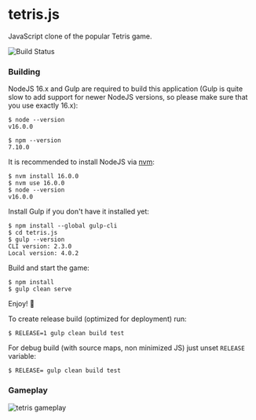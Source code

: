 # tetris.js

JavaScript clone of the popular Tetris game.

![Build Status](https://github.com/marcin-chwedczuk/tetris.js/actions/workflows/ci.yml/badge.svg)

### Building

NodeJS 16.x and Gulp are required to build this application
(Gulp is quite slow to add support for newer NodeJS versions, 
so please make sure that you use exactly 16.x):
```
$ node --version
v16.0.0

$ npm --version
7.10.0
```

It is recommended to install NodeJS via [nvm](https://github.com/nvm-sh/nvm):
```
$ nvm install 16.0.0
$ nvm use 16.0.0
$ node --version 
v16.0.0
```

Install Gulp if you don't have it installed yet:
```
$ npm install --global gulp-cli
$ cd tetris.js
$ gulp --version
CLI version: 2.3.0
Local version: 4.0.2
```

Build and start the game:
```
$ npm install
$ gulp clean serve
```
Enjoy! :tada:

To create release build (optimized for deployment) run:
```
$ RELEASE=1 gulp clean build test
```

For debug build (with source maps, non minimized JS) just unset `RELEASE` variable:
```
$ RELEASE= gulp clean build test
```

### Gameplay

![tetris gameplay](doc/screen_a.png)


